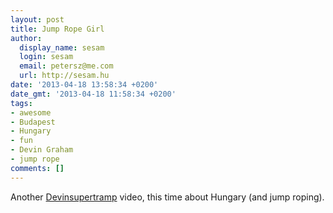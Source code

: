 ```yaml
---
layout: post
title: Jump Rope Girl
author:
  display_name: sesam
  login: sesam
  email: petersz@me.com
  url: http://sesam.hu
date: '2013-04-18 13:58:34 +0200'
date_gmt: '2013-04-18 11:58:34 +0200'
tags:
- awesome
- Budapest
- Hungary
- fun
- Devin Graham
- jump rope
comments: []
---
```


Another [Devinsupertramp](http://sesam.hu/2012/08/20/devinsupertramp) video, this time about Hungary (and jump roping).
